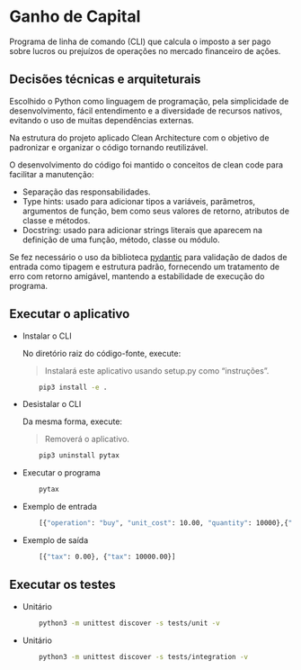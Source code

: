# Ganho de Capital

Programa de linha de comando (CLI) que calcula o imposto a ser pago sobre lucros ou prejuízos de operações no mercado financeiro de ações.

## Decisões técnicas e arquiteturais

Escolhido o Python como linguagem de programação, pela simplicidade de desenvolvimento, fácil entendimento e a diversidade de recursos nativos, evitando o uso de muitas dependências externas.

Na estrutura do projeto aplicado Clean Architecture com o objetivo de padronizar e organizar o código tornando reutilizável.

O desenvolvimento do código foi mantido o conceitos de clean code para facilitar a manutenção:

- Separação das responsabilidades.
- Type hints: usado para adicionar tipos a variáveis, parâmetros, argumentos de função, bem como seus valores de retorno, atributos de classe e métodos.
- Docstring: usado para adicionar strings literais que aparecem na definição de uma função, método, classe ou módulo.

Se fez necessário o uso da biblioteca [pydantic]("https://docs.pydantic.dev/) para validação de dados de entrada como tipagem e estrutura padrão, fornecendo um tratamento de erro com retorno amigável, mantendo a estabilidade de execução do programa.

## Executar o aplicativo

- Instalar o CLI

    No diretório raiz do código-fonte, execute:
    > Instalará este aplicativo usando setup.py como “instruções”.

    ```bash
        pip3 install -e .
    ```

- Desistalar o CLI

    Da mesma forma, execute:
    > Removerá o aplicativo.

    ```bash
        pip3 uninstall pytax
    ```

- Executar o programa

    ```bash
        pytax
    ```

- Exemplo de entrada

    ```bash
        [{"operation": "buy", "unit_cost": 10.00, "quantity": 10000},{"operation": "sell", "unit_cost": 20.00, "quantity": 5000}]
    ```

- Exemplo de saída

    ```bash
        [{"tax": 0.00}, {"tax": 10000.00}]
    ```

## Executar os testes

- Unitário

    ```bash
        python3 -m unittest discover -s tests/unit -v
    ```

- Unitário

    ```bash
        python3 -m unittest discover -s tests/integration -v
    ```
